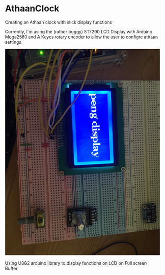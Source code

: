 # AthaanClock
Creating an Athaan clock with slick display functions

Currently, I'm using the (rather buggy) ST7290 LCD Display with Arduino Mega2560 and A Keyes rotary encoder to allow the user to configre athaan settings.

![](Images//board.JPG)

Using U8G2 arduino library to display functions on LCD on Full screen Buffer.



